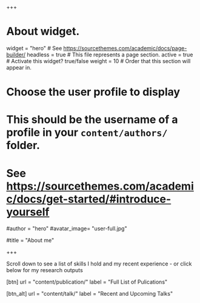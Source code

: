 +++
# About widget.
widget = "hero"  # See https://sourcethemes.com/academic/docs/page-builder/
headless = true  # This file represents a page section.
active = true  # Activate this widget? true/false
weight = 10  # Order that this section will appear in.
# Choose the user profile to display
# This should be the username of a profile in your `content/authors/` folder.
# See https://sourcethemes.com/academic/docs/get-started/#introduce-yourself
#author = "hero"
#avatar_image= "user-full.jpg"

#title = "About me"

+++

Scroll down to see a list of skills I hold and my recent experience - or click below for my research outputs

[btn]
    url = "content/publication/"
    label = "Full List of Pulications"

[btn_alt]
    url = "content/talk/"
    label = "Recent and Upcoming Talks"